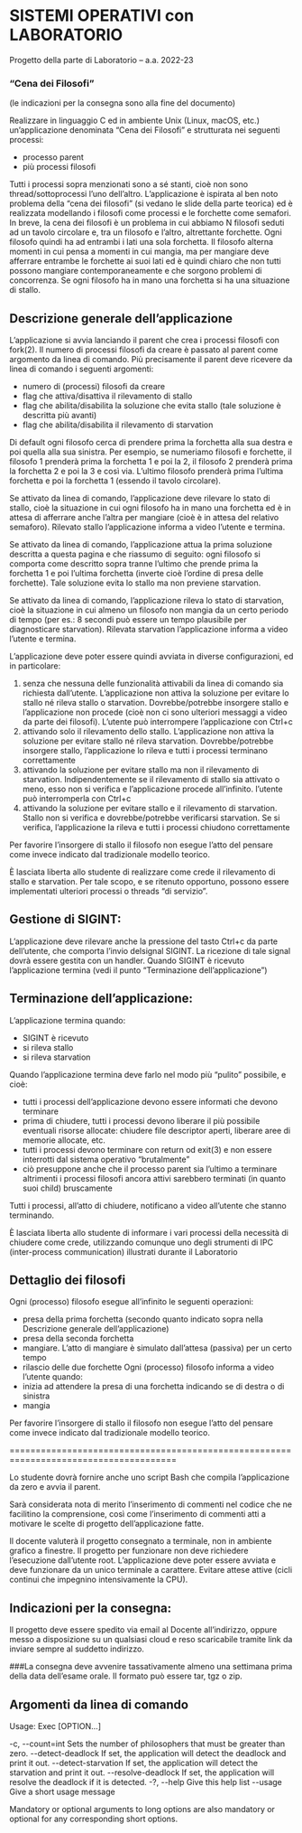 # SISTEMI OPERATIVI con LABORATORIO
Progetto della parte di Laboratorio – a.a. 2022-23
### “Cena dei Filosofi”
(le indicazioni per la consegna sono alla fine del documento)

Realizzare in linguaggio C ed in ambiente Unix (Linux, macOS, etc.) un’applicazione denominata “Cena dei Filosofi” e strutturata nei seguenti processi:

- processo parent
- più processi filosofi

Tutti i processi sopra menzionati sono a sé stanti, cioè non sono thread/sottoprocessi l’uno dell’altro.
L’applicazione è ispirata al ben noto problema della “cena dei filosofi” (si vedano le slide della parte teorica) ed è realizzata modellando i filosofi come processi e le forchette come semafori.
In breve, la cena dei filosofi è un problema in cui abbiamo N filosofi seduti ad un tavolo circolare e, tra un filosofo e l’altro, altrettante forchette.
Ogni filosofo quindi ha ad entrambi i lati una sola forchetta. 
Il filosofo alterna momenti in cui pensa a momenti in cui mangia, ma per mangiare deve afferrare entrambe le forchette ai suoi lati ed è quindi chiaro che non tutti possono mangiare contemporaneamente e che sorgono problemi di concorrenza.
Se ogni filosofo ha in mano una forchetta si ha una situazione di stallo.

## Descrizione generale dell’applicazione
L’applicazione si avvia lanciando il parent che crea i processi filosofi con fork(2). 
Il numero di processi filosofi da creare è passato al parent come argomento da linea di comando.
Più precisamente il parent deve ricevere da linea di comando i seguenti argomenti:

- numero di (processi) filosofi da creare
- flag che attiva/disattiva il rilevamento di stallo
- flag che abilita/disabilita la soluzione che evita stallo (tale soluzione è descritta più avanti)
- flag che abilita/disabilita il rilevamento di starvation

Di default ogni filosofo cerca di prendere prima la forchetta alla sua destra e poi quella alla sua sinistra.
Per esempio, se numeriamo filosofi e forchette, il filosofo 1 prenderà prima la forchetta 1 e poi la 2, il filosofo 2 prenderà prima la forchetta 2 e poi la 3 e così via.
L’ultimo filosofo prenderà prima l’ultima forchetta e poi la forchetta 1 (essendo il tavolo circolare).

Se attivato da linea di comando, l’applicazione deve rilevare lo stato di stallo, cioè la situazione in cui ogni filosofo ha in mano una forchetta ed è in attesa di afferrare anche l’altra per mangiare (cioè è in attesa del relativo semaforo). 
Rilevato stallo l’applicazione informa a video l’utente e termina.

Se attivato da linea di comando, l’applicazione attua la prima soluzione descritta a questa pagina e che riassumo di seguito: 
ogni filosofo si comporta come descritto sopra tranne l’ultimo che prende prima la forchetta 1 e poi l’ultima forchetta (inverte cioè l’ordine di presa delle forchette).
Tale soluzione evita lo stallo ma non previene starvation.

Se attivato da linea di comando, l’applicazione rileva lo stato di starvation, cioè la situazione in cui almeno un filosofo non mangia da un certo periodo di tempo (per es.: 8 secondi può essere un tempo plausibile per diagnosticare starvation).
Rilevata starvation l’applicazione informa a video l’utente e termina.

L’applicazione deve poter essere quindi avviata in diverse configurazioni, ed in particolare:

1. senza che nessuna delle funzionalità attivabili da linea di comando sia richiesta dall’utente.
L’applicazione non attiva la soluzione per evitare lo stallo né rileva stallo o starvation.
Dovrebbe/potrebbe insorgere stallo e l’applicazione non procede (cioè non ci sono ulteriori messaggi a video da parte dei filosofi).
L’utente può interrompere l’applicazione con Ctrl+c
2. attivando solo il rilevamento dello stallo.
L’applicazione non attiva la soluzione per evitare stallo né rileva starvation.
Dovrebbe/potrebbe insorgere stallo, l’applicazione lo rileva e tutti i processi terminano correttamente
3. attivando la soluzione per evitare stallo ma non il rilevamento di starvation.
Indipendentemente se il rilevamento di stallo sia attivato o meno, esso non si verifica e l’applicazione procede all’infinito.
l’utente può interromperla con Ctrl+c
4. attivando la soluzione per evitare stallo e il rilevamento di starvation. Stallo non si verifica e dovrebbe/potrebbe verificarsi starvation.
Se si verifica, l’applicazione la rileva e tutti i processi chiudono correttamente

Per favorire l’insorgere di stallo il filosofo non esegue l’atto del pensare come invece indicato dal tradizionale modello teorico.

È lasciata liberta allo studente di realizzare come crede il rilevamento di stallo e starvation. Per tale scopo, e se ritenuto opportuno, possono essere implementati ulteriori processi o threads “di servizio”.

## Gestione di SIGINT:
L’applicazione deve rilevare anche la pressione del tasto Ctrl+c da parte dell’utente, che comporta l’invio delsignal SIGINT. 
La ricezione di tale signal dovrà essere gestita con un handler. 
Quando SIGINT è ricevuto l’applicazione termina (vedi il punto “Terminazione dell’applicazione”)

## Terminazione dell’applicazione:
L’applicazione termina quando:

- SIGINT è ricevuto
- si rileva stallo
- si rileva starvation

Quando l’applicazione termina deve farlo nel modo più “pulito” possibile, e cioè:

- tutti i processi dell’applicazione devono essere informati che devono terminare
- prima di chiudere, tutti i processi devono liberare il più possibile eventuali risorse allocate: chiudere file descriptor aperti, liberare aree di memorie allocate, etc.
- tutti i processi devono terminare con return od exit(3) e non essere interrotti dal sistema operativo “brutalmente”
- ciò presuppone anche che il processo parent sia l’ultimo a terminare altrimenti i processi filosofi ancora attivi sarebbero terminati (in quanto suoi child) bruscamente

Tutti i processi, all’atto di chiudere, notificano a video all’utente che stanno terminando.

È lasciata liberta allo studente di informare i vari processi della necessità di chiudere come crede, utilizzando comunque uno degli strumenti di IPC (inter-process communication) illustrati durante il Laboratorio

## Dettaglio dei filosofi
Ogni (processo) filosofo esegue all’infinito le seguenti operazioni:

- presa della prima forchetta (secondo quanto indicato sopra nella Descrizione generale dell’applicazione)
- presa della seconda forchetta
- mangiare. L’atto di mangiare è simulato dall’attesa (passiva) per un certo tempo
- rilascio delle due forchette
Ogni (processo) filosofo informa a video l’utente quando:
- inizia ad attendere la presa di una forchetta indicando se di destra o di sinistra
- mangia

Per favorire l’insorgere di stallo il filosofo non esegue l’atto del pensare come invece indicato dal tradizionale modello teorico.

======================================================================================

Lo studente dovrà fornire anche uno script Bash che compila l’applicazione da zero e avvia il parent.

Sarà considerata nota di merito l’inserimento di commenti nel codice che ne facilitino la comprensione, così come l’inserimento di commenti atti a motivare le scelte di progetto dell’applicazione fatte.

Il docente valuterà il progetto consegnato a terminale, non in ambiente grafico a finestre.
Il progetto per funzionare non deve richiedere l’esecuzione dall’utente root.
L’applicazione deve poter essere avviata e deve funzionare da un unico terminale a carattere.
Evitare attese attive (cicli continui che impegnino intensivamente la CPU).

## Indicazioni per la consegna:
Il progetto deve essere spedito via email al Docente all’indirizzo, oppure messo a disposizione su un qualsiasi cloud e reso scaricabile tramite link da inviare sempre al suddetto indirizzo.

###La consegna deve avvenire tassativamente almeno una settimana prima della data dell’esame orale. Il formato può essere tar, tgz o zip.

## Argomenti da linea di comando
Usage: Exec [OPTION...]

  -c, --count=int            Sets the number of philosophers that must be
                             greater than zero.
      --detect-deadlock      If set, the application will detect the deadlock
                             and print it out.
      --detect-starvation    If set, the application will detect the starvation
                             and print it out.
      --resolve-deadlock     If set, the application will resolve the deadlock
                             if it is detected.
  -?, --help                 Give this help list
      --usage                Give a short usage message

Mandatory or optional arguments to long options are also mandatory or optional
for any corresponding short options.